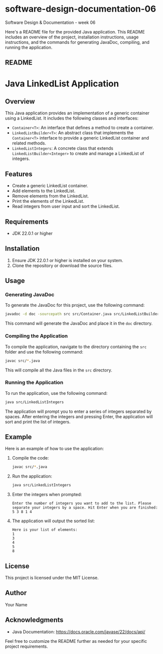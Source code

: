 # software-design-documentation-06
Software Design &amp; Documentation - week 06

Here's a README file for the provided Java application. This README includes an overview of the project, installation instructions, usage instructions, and the commands for generating JavaDoc, compiling, and running the application.

## README

# Java LinkedList Application

## Overview
This Java application provides an implementation of a generic container using a LinkedList. It includes the following classes and interfaces:
- `Container<T>`: An interface that defines a method to create a container.
- `LinkedListBuilder<T>`: An abstract class that implements the `Container<T>` interface to provide a generic LinkedList container and related methods.
- `LinkedListIntegers`: A concrete class that extends `LinkedListBuilder<Integer>` to create and manage a LinkedList of integers.

## Features
- Create a generic LinkedList container.
- Add elements to the LinkedList.
- Remove elements from the LinkedList.
- Print the elements of the LinkedList.
- Read integers from user input and sort the LinkedList.

## Requirements
- JDK 22.0.1 or higher

## Installation
1. Ensure JDK 22.0.1 or higher is installed on your system.
2. Clone the repository or download the source files.

## Usage

### Generating JavaDoc
To generate the JavaDoc for this project, use the following command:
```sh
javadoc -d doc -sourcepath src src/Container.java src/LinkedListBuilder.java src/LinkedListIntegers.java
```
This command will generate the JavaDoc and place it in the `doc` directory.

### Compiling the Application
To compile the application, navigate to the directory containing the `src` folder and use the following command:
```sh
javac src/*.java
```
This will compile all the Java files in the `src` directory.

### Running the Application
To run the application, use the following command:
```sh
java src/LinkedListIntegers
```
The application will prompt you to enter a series of integers separated by spaces. After entering the integers and pressing Enter, the application will sort and print the list of integers.

## Example
Here is an example of how to use the application:

1. Compile the code:
    ```sh
    javac src/*.java
    ```

2. Run the application:
    ```sh
    java src/LinkedListIntegers
    ```

3. Enter the integers when prompted:
    ```
    Enter the number of integers you want to add to the list. Please separate your integers by a space. Hit Enter when you are finished:
    5 3 8 1 4
    ```

4. The application will output the sorted list:
    ```
    Here is your list of elements:
    1
    3
    4
    5
    8
    ```

## License
This project is licensed under the MIT License.

## Author
Your Name

## Acknowledgments
- Java Documentation: https://docs.oracle.com/javase/22/docs/api/

Feel free to customize the README further as needed for your specific project requirements.
